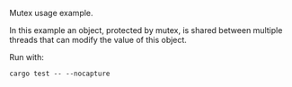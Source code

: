 Mutex usage example.

In this example an object, protected by mutex, is shared between multiple
threads that can modify the value of this object.

Run with:

    cargo test -- --nocapture

